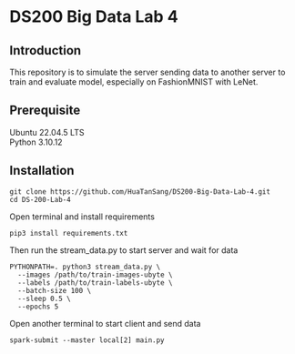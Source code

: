 # DS200 Big Data Lab 4
## Introduction 
This repository is to simulate the server sending data to another server to train and evaluate model, especially on FashionMNIST with LeNet. 

## Prerequisite
Ubuntu 22.04.5 LTS   
Python 3.10.12 

## Installation 
```
git clone https://github.com/HuaTanSang/DS200-Big-Data-Lab-4.git
cd DS-200-Lab-4
``` 
Open terminal and install requirements 
```
pip3 install requirements.txt  
```

Then run the stream_data.py to start server and wait for data 
``` 
PYTHONPATH=. python3 stream_data.py \
  --images /path/to/train-images-ubyte \
  --labels /path/to/train-labels-ubyte \
  --batch-size 100 \
  --sleep 0.5 \
  --epochs 5
```
Open another terminal to start client and send data 
```
spark-submit --master local[2] main.py
```


